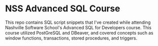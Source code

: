 ﻿# NSS Advanced SQL Course
 
This repo contains SQL script snippets that I've created while attending Nashville Software School's Advanced SQL for Developers course. This course utilized PostGreSQL and DBeaver, and covered concepts such as window functions, transactions, stored procedures, and triggers.
